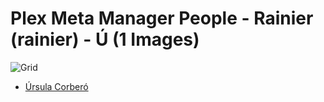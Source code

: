 # Plex Meta Manager People - Rainier (rainier) - Ú (1 Images)
![Grid](grid.jpg)

* [Úrsula Corberó](https://raw.githubusercontent.com/meisnate12/Plex-Meta-Manager-People-rainier/master/Ú/Images/%C3%9Arsula%20Corber%C3%B3.jpg)